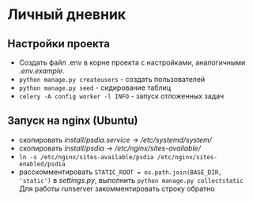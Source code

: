 # Личный дневник

## Настройки проекта
+ Создать файл .env в корне проекта с настройками, аналогичными *.env.example*.
+ ``python manage.py createusers`` - создать пользователей
+ ``python manage.py seed`` - сидирование таблиц
+ ``celery -A config worker -l INFO`` - запуск отложенных задач

## Запуск на nginx (Ubuntu)
+ скопировать *install/psdia.service* -> */etc/systemd/system/*
+ скопировать *install/psdia* -> */etc/nginx/sites-available/*
+ ``ln -s /etc/nginx/sites-available/psdia /etc/nginx/sites-enabled/psdia``
+ расскомментировать ``STATIC_ROOT = os.path.join(BASE_DIR, 'static')`` в *settings.py*, выполнить
```python manage.py collectstatic```
Для работы runserver закомментировать строку обратно

